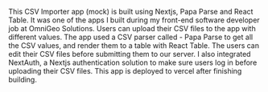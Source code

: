 This CSV Importer app (mock) is built using Nextjs, Papa Parse and React Table. It was one of the apps I built during my front-end software developer job at OmniGeo Solutions. Users can upload their CSV files to the app with different values. The app used a CSV parser called - Papa Parse to get all the CSV values, and render them to a table with React Table. The users can edit their CSV files before submitting them to our server. I also integrated NextAuth, a Nextjs authentication solution to make sure users log in before uploading their CSV files. This app is deployed to vercel after finishing building.
